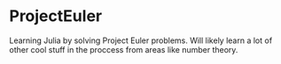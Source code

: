# ProjectEuler

Learning Julia by solving Project Euler problems. Will likely learn a lot of other cool stuff in the proccess from areas like number theory.